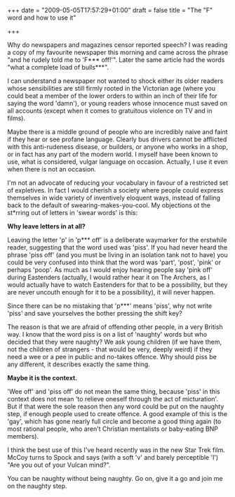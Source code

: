 +++
date = "2009-05-05T17:57:29+01:00"
draft = false
title = "The &quot;F&quot; word and how to use it"

+++

<p>Why do newspapers and magazines censor reported speech? I was reading a copy of my favourite newspaper this morning and came across the phrase "and he rudely told me to 'F*** off!'". Later the same article had the words "what a complete load of bulls***".</p>

<p>I can understand a newspaper not wanted to shock either its older readers whose sensibilities are still firmly rooted in the Victorian age (where  you could beat a member of the lower orders to within an inch of their life for saying the word 'damn'), or young readers whose innocence must saved on all accounts (except when it comes to gratuitous violence on TV and in films).</p>

<p>Maybe there is a middle ground of people who are incredibly naive and faint if they hear or see profane language. Clearly bus drivers cannot be afflicted with this anti-rudeness disease, or builders, or anyone who works in a shop, or in fact has any part of the modern world. I myself have been known to use, what is considered, vulgar language on occasion. Actually, I use it even when there is not an occasion.</p>

<p>I'm not an advocate of reducing your vocabulary in favour of a restricted set of expletives. In fact I would cherish a society where people could express themselves in wide variety of inventively eloquent ways, instead of falling back to the default of swearing-makes-you-cool. My objections ot the st*rring out of letters in 'swear words' is this:</p>

<p><strong>Why leave letters in at all?</strong></p>

<p>Leaving the letter 'p' in 'p*** off' is a deliberate waymarker for the erstwhile reader, suggesting that the word used was 'piss'. If you had never heard the phrase 'piss off' (and you must be living in an isolation tank  not to have) you could be very confused into think that the word was 'part', 'post', 'pink' or perhaps 'poop'. As much as I would enjoy hearing people say 'pink off' during Eastenders (actually, I would rather hear it on The Archers, as I would actually have to watch Eastenders for that to be a possibility, but they are never uncouth enough for it to be a possibility), it will never happen.</p>

<p>Since there can be no mistaking that 'p***' means 'piss', why not write 'piss' and save yourselves the bother pressing the shift key?</p>

<p>The reason is that we are afraid of offending other people, in a very British way. I know that the word piss is on a list of 'naughty' words but who decided that they were naughty? We ask young children (if we have them, not the children of strangers - that would be very, deeply weird) if they need a wee or a pee in public and no-takes offence. Why should piss be any different, it describes exactly the same thing.</p>

<p><strong>Maybe it is the context. </strong></p>

<p>'Wee off' and 'piss off' do not mean the same thing, because 'piss' in this context does not mean 'to relieve oneself through the act of micturation'. But if that were the sole reason then any word could be put on the naughty step, if enough people used to create offence. A good example of this is the 'gay', which has gone nearly full circle and become a good thing again (to most rational people, who aren't Christian mentalists or baby-eating BNP members).</p>

<p>I think the best use of this I've heard recently was in the new Star Trek film. McCoy turns to Spock and says (with a soft 'v' and barely perceptible 'l') "Are you out of your Vulcan mind?".</p>

<p>You can be naughty without being naughty. Go on, give it a go and join me on the naughty step.</p>